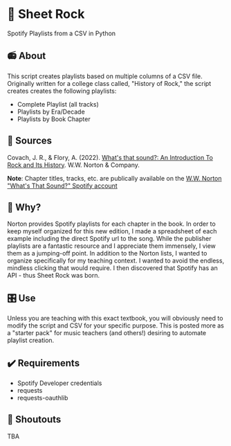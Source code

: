 # :guitar: Sheet Rock
Spotify Playlists from a CSV in Python

## :radio: About 
This script creates playlists based on multiple columns of a CSV file. Originally written for a college class called, "History of Rock," the script creates creates the following playlists: 

- Complete Playlist (all tracks)
- Playlists by Era/Decade
- Playlists by Book Chapter

## :open_book: Sources
Covach, J. R., &amp; Flory, A. (2022). [What's that sound?: An Introduction To Rock and Its History](https://wwnorton.com/books/9780393872453). W.W. Norton &amp; Company. 

**Note**: Chapter titles, tracks, etc. are publically available on the [W.W. Norton "What's That Sound?" Spotify account](https://open.spotify.com/user/wwnorton-whats-that-sound)

## :microphone: Why?
Norton provides Spotify playlists for each chapter in the book. In order to keep myself organized for this new edition, I made a spreadsheet of each example including the direct Spotify url to the song. While the publisher playlists are a fantastic resource and I appreciate them immensely, I view them as a jumping-off point. In addition to the Norton lists, I wanted to organize specifically for my teaching context. I wanted to avoid the endless, mindless clicking that would require. I then discovered that Spotify has an API - thus Sheet Rock was born.   

## :control_knobs: Use 
Unless you are teaching with this exact textbook, you will obviously need to modify the script and CSV for your specific purpose. This is posted more as a "starter pack" for music teachers (and others!) desiring to automate playlist creation.  

## :heavy_check_mark: Requirements 
- Spotify Developer credentials
- requests
- requests-oauthlib

## :mega: Shoutouts
TBA
